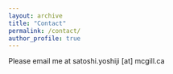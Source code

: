 ```yaml
---
layout: archive
title: "Contact"
permalink: /contact/
author_profile: true
---
```


Please email me at satoshi.yoshiji [at] mcgill.ca


